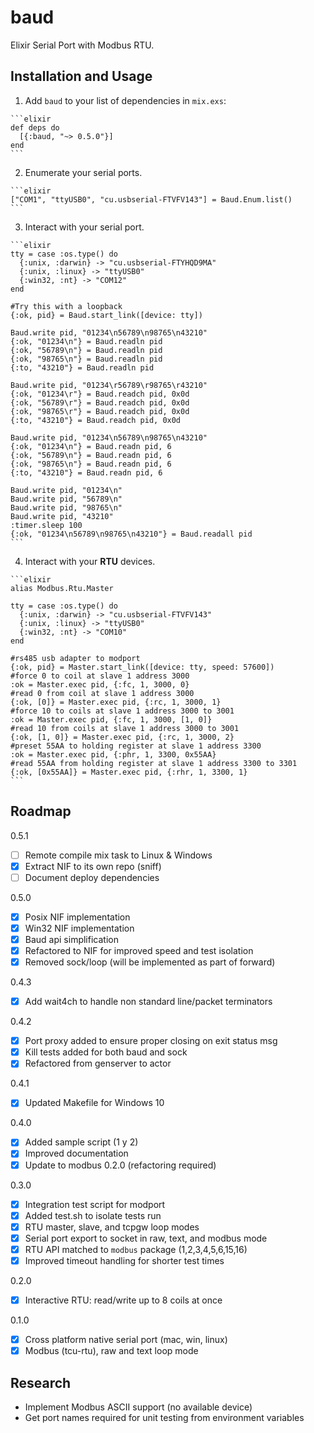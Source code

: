 # baud

Elixir Serial Port with Modbus RTU.

## Installation and Usage

  1. Add `baud` to your list of dependencies in `mix.exs`:

    ```elixir
    def deps do
      [{:baud, "~> 0.5.0"}]
    end
    ```

  2. Enumerate your serial ports.

    ```elixir
    ["COM1", "ttyUSB0", "cu.usbserial-FTVFV143"] = Baud.Enum.list()
    ```

  3. Interact with your serial port.

    ```elixir
    tty = case :os.type() do
      {:unix, :darwin} -> "cu.usbserial-FTYHQD9MA"
      {:unix, :linux} -> "ttyUSB0"
      {:win32, :nt} -> "COM12"
    end

    #Try this with a loopback
    {:ok, pid} = Baud.start_link([device: tty])

    Baud.write pid, "01234\n56789\n98765\n43210"
    {:ok, "01234\n"} = Baud.readln pid
    {:ok, "56789\n"} = Baud.readln pid
    {:ok, "98765\n"} = Baud.readln pid
    {:to, "43210"} = Baud.readln pid

    Baud.write pid, "01234\r56789\r98765\r43210"
    {:ok, "01234\r"} = Baud.readch pid, 0x0d
    {:ok, "56789\r"} = Baud.readch pid, 0x0d
    {:ok, "98765\r"} = Baud.readch pid, 0x0d
    {:to, "43210"} = Baud.readch pid, 0x0d

    Baud.write pid, "01234\n56789\n98765\n43210"
    {:ok, "01234\n"} = Baud.readn pid, 6
    {:ok, "56789\n"} = Baud.readn pid, 6
    {:ok, "98765\n"} = Baud.readn pid, 6
    {:to, "43210"} = Baud.readn pid, 6

    Baud.write pid, "01234\n"
    Baud.write pid, "56789\n"
    Baud.write pid, "98765\n"
    Baud.write pid, "43210"
    :timer.sleep 100
    {:ok, "01234\n56789\n98765\n43210"} = Baud.readall pid
    ```

  4. Interact with your **RTU** devices.

    ```elixir    
    alias Modbus.Rtu.Master

    tty = case :os.type() do
      {:unix, :darwin} -> "cu.usbserial-FTVFV143"
      {:unix, :linux} -> "ttyUSB0"
      {:win32, :nt} -> "COM10"
    end

    #rs485 usb adapter to modport
    {:ok, pid} = Master.start_link([device: tty, speed: 57600])
    #force 0 to coil at slave 1 address 3000
    :ok = Master.exec pid, {:fc, 1, 3000, 0}
    #read 0 from coil at slave 1 address 3000
    {:ok, [0]} = Master.exec pid, {:rc, 1, 3000, 1}
    #force 10 to coils at slave 1 address 3000 to 3001
    :ok = Master.exec pid, {:fc, 1, 3000, [1, 0]}
    #read 10 from coils at slave 1 address 3000 to 3001
    {:ok, [1, 0]} = Master.exec pid, {:rc, 1, 3000, 2}
    #preset 55AA to holding register at slave 1 address 3300
    :ok = Master.exec pid, {:phr, 1, 3300, 0x55AA}
    #read 55AA from holding register at slave 1 address 3300 to 3301
    {:ok, [0x55AA]} = Master.exec pid, {:rhr, 1, 3300, 1}
    ```

## Roadmap

0.5.1

- [ ] Remote compile mix task to Linux & Windows
- [x] Extract NIF to its own repo (sniff)
- [ ] Document deploy dependencies

0.5.0

- [x] Posix NIF implementation
- [x] Win32 NIF implementation
- [x] Baud api simplification
- [x] Refactored to NIF for improved speed and test isolation
- [x] Removed sock/loop (will be implemented as part of forward)

0.4.3

- [x] Add wait4ch to handle non standard line/packet terminators

0.4.2

- [x] Port proxy added to ensure proper closing on exit status msg
- [x] Kill tests added for both baud and sock
- [x] Refactored from genserver to actor

0.4.1

- [x] Updated Makefile for Windows 10

0.4.0

- [x] Added sample script (1 y 2)
- [x] Improved documentation
- [x] Update to modbus 0.2.0 (refactoring required)

0.3.0

- [x] Integration test script for modport
- [x] Added test.sh to isolate tests run
- [x] RTU master, slave, and tcpgw loop modes
- [x] Serial port export to socket in raw, text, and modbus mode
- [x] RTU API matched to `modbus` package (1,2,3,4,5,6,15,16)
- [x] Improved timeout handling for shorter test times

0.2.0

- [x] Interactive RTU: read/write up to 8 coils at once

0.1.0

- [x] Cross platform native serial port (mac, win, linux)
- [x] Modbus (tcu-rtu), raw and text loop mode

## Research

- Implement Modbus ASCII support (no available device)
- Get port names required for unit testing from environment variables
